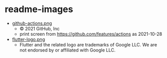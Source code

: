 # readme-images
- [github-actions.png](github-actions.png)
  - © 2021 GitHub, Inc
  - print screen from <https://github.com/features/actions> as 2021-10-28
- [flutter-logo.png](flutter-logo.png)
  - Flutter and the related logo are trademarks of Google LLC. We are not endorsed by or affiliated with Google LLC.